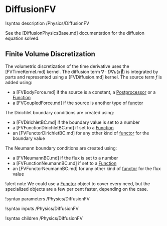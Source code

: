 # DiffusionFV

!syntax description /Physics/DiffusionFV

See the [DiffusionPhysicsBase.md] documentation for the diffusion equation solved.

## Finite Volume Discretization

The volumetric discretization of the time derivative uses the [FVTimeKernel.md] kernel.
The diffusion term $\nabla \cdot D \nabla u(\vec{x})$ is integrated by parts and represented using a [FVDiffusion.md] kernel.
The source term $f$ is added using:

- a [FVBodyForce.md] if the source is a constant, a [Postprocessor](syntax/Postprocessors/index.md) or a [Function](syntax/Functions/index.md)
- a [FVCoupledForce.md] if the source is another type of [functor](syntax/Functors/index.md)


The Dirichlet boundary conditions are created using:
- a [FVDirichletBC.md] if the boundary value is set to a number
- a [FVFunctionDirichletBC.md] if set to a [Function](syntax/Functions/index.md)
- an [FVFunctorDirichletBC.md] for any other kind of [functor](syntax/Functors/index.md) for the boundary value


The Neumann boundary conditions are created using:
- a [FVNeumannBC.md] if the flux is set to a number
- a [FVFunctionNeumannBC.md] if set to a [Function](syntax/Functions/index.md)
- an [FVFunctorNeumannBC.md] for any other kind of [functor](syntax/Functors/index.md) for the flux value


!alert note
We could use a [Functor](syntax/Functors/index.md) object to cover every need, but the specialized objects
are a few per cent faster, depending on the case.

!syntax parameters /Physics/DiffusionFV

!syntax inputs /Physics/DiffusionFV

!syntax children /Physics/DiffusionFV
